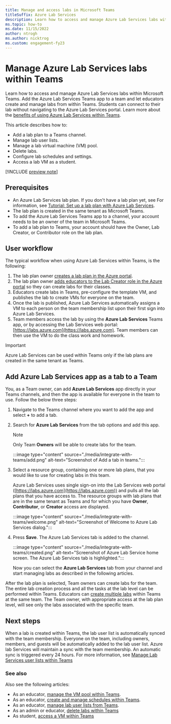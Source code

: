 ```yaml
---
title: Manage and access labs in Microsoft Teams
titleSuffix: Azure Lab Services
description: Learn how to access and manage Azure Lab Services labs within Microsoft Teams.
ms.topic: how-to
ms.date: 11/15/2022
author: ntrogh
ms.author: nicktrog
ms.custom: engagement-fy23
---
```


# Manage Azure Lab Services labs within Teams

Learn how to access and manage Azure Lab Services labs within Microsoft Teams. Add the Azure Lab Services Teams app to a team and let educators create and manage labs from within Teams. Students can connect to their lab without navigating to the Azure Lab Services portal. Learn more about the [benefits of using Azure Lab Services within Teams](./lab-services-within-teams-overview.md).

This article describes how to:

- Add a lab plan to a Teams channel.
- Manage lab user lists.
- Manage a lab virtual machine (VM) pool.
- Delete labs.
- Configure lab schedules and settings.
- Access a lab VM as a student.

[!INCLUDE [preview note](./includes/lab-services-new-update-focused-article.md)]

## Prerequisites

- An Azure Lab Services lab plan. If you don't have a lab plan yet, see For information, see [Tutorial: Set up a lab plan with Azure Lab Services](tutorial-setup-lab-plan.md).
- The lab plan is created in the same tenant as Microsoft Teams.
- To add the Azure Lab Services Teams app to a channel, your account needs to be an owner of the team in Microsoft Teams.
- To add a lab plan to Teams, your account should have the Owner, Lab Creator, or Contributor role on the lab plan.

## User workflow 

The typical workflow when using Azure Lab Services within Teams, is the following:

1. The lab plan owner [creates a lab plan in the Azure portal](./tutorial-setup-lab-plan.md).
1. The lab plan owner [adds educators to the Lab Creator role in the Azure portal](tutorial-setup-lab-plan.md#add-a-user-to-the-lab-creator-role) so they can create labs for their classes.
1. Educators create labs in Teams, pre-configure the template VM, and publishes the lab to create VMs for everyone on the team.
1. Once the lab is published, Azure Lab Services automatically assigns a VM to each person on the team membership list upon their first sign into Azure Lab Services.
1. Team members access the lab by using the **Azure Lab Services** Teams app, or by accessing the Lab Services web portal: [https://labs.azure.com](https://labs.azure.com). Team members can then use the VM to do the class work and homework.

> [!IMPORTANT]
> Azure Lab Services can be used within Teams only if the lab plans are created in the same tenant as Teams.

## Add Azure Lab Services app as a tab to a Team

You, as a Team owner, can add **Azure Lab Services** app directly in your Teams channels, and then the app is available for everyone in the team to use. Follow the below three steps:

1. Navigate to the Teams channel where you want to add the app and select **+** to add a tab.
1. Search for **Azure Lab Services** from the tab options and add this app.

    > [!NOTE]
    > Only Team **Owners** will be able to create labs for the team.

    :::image type="content" source="./media/integrate-with-teams/add.png" alt-text="Screenshot of Add a tab in teams.":::
1. Select a resource group, containing one or more lab plans, that you would like to use for creating labs in this team.

    Azure Lab Services uses single sign-on into the Lab Services web portal ([https://labs.azure.com](https://labs.azure.com)) and pulls all the lab plans that you have access to.  The resource groups with lab plans that are in the same tenant as Teams and for which you have **Owner**, **Contributor**, or **Creator** access are displayed.

    :::image type="content" source="./media/integrate-with-teams/welcome.png" alt-text="Screenshot of Welcome to Azure Lab Services dialog.":::
1. Press **Save**. The Azure Lab Services tab is added to the channel.

    :::image type="content" source="./media/integrate-with-teams/created.png" alt-text="Screenshot of Azure Lab Service home screen.  The Azure Lab Services tab is highlighted.":::

    Now you can select the **Azure Lab Services** tab from your channel and start managing labs as described in the following articles.

After the lab plan is selected, Team owners can create labs for the team. The entire lab creation process and all the tasks at the lab level can be performed within Teams. Educators can [create multiple labs](tutorial-setup-lab.md) within Teams at the same team.  The Team owner, with appropriate access at the lab plan level, will see only the labs associated with the specific team.

## Next steps

When a lab is created within Teams, the lab user list is automatically synced with the team membership. Everyone on the team, including owners, members, and guests will be automatically added to the lab user list. Azure lab Services will maintain a sync with the team membership.  An automatic sync is triggered every 24 hours. For more information, see [Manage Lab Services user lists within Teams](how-to-manage-user-lists-within-teams.md)

### See also

Also see the following articles:

- As an educator, [manage the VM pool within Teams](how-to-manage-vm-pool-within-teams.md).
- As an educator, [create and manage schedules within Teams](how-to-create-schedules-within-teams.md).
- As an educator, [manage lab user lists from Teams](how-to-manage-user-lists-within-teams.md).
- As an admin or educator, [delete labs within Teams](how-to-delete-lab-within-teams.md)
- As student, [access a VM within Teams](how-to-access-vm-for-students-within-teams.md)
